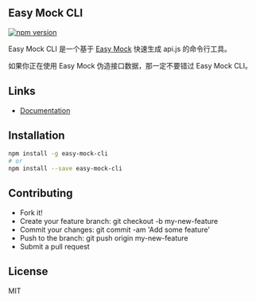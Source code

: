 Easy Mock CLI
---
[![npm version](https://img.shields.io/npm/v/easy-mock-cli.svg?style=flat-square)](https://www.npmjs.com/package/easy-mock-cli)

Easy Mock CLI 是一个基于 [Easy Mock](https://www.easy-mock.com) 快速生成 api.js 的命令行工具。

如果你正在使用 Easy Mock 伪造接口数据，那一定不要错过 Easy Mock CLI。

## Links

- [Documentation](https://easy-mock.github.io/easy-mock-cli/)

## Installation

```bash
npm install -g easy-mock-cli
# or
npm install --save easy-mock-cli
```

## Contributing

- Fork it!
- Create your feature branch: git checkout -b my-new-feature
- Commit your changes: git commit -am 'Add some feature'
- Push to the branch: git push origin my-new-feature
- Submit a pull request

## License

MIT
